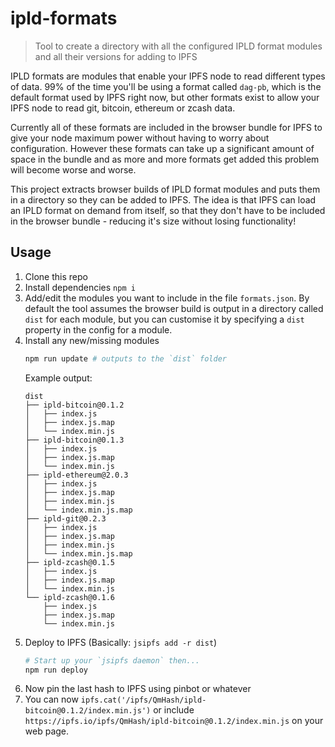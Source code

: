 # ipld-formats

> Tool to create a directory with all the configured IPLD format modules and all their versions for adding to IPFS

IPLD formats are modules that enable your IPFS node to read different types of data. 99% of the time you'll be using a format called `dag-pb`, which is the default format used by IPFS right now, but other formats exist to allow your IPFS node to read git, bitcoin, ethereum or zcash data.

Currently all of these formats are included in the browser bundle for IPFS to give your node maximum power without having to worry about configuration. However these formats can take up a significant amount of space in the bundle and as more and more formats get added this problem will become worse and worse.

This project extracts browser builds of IPLD format modules and puts them in a directory so they can be added to IPFS. The idea is that IPFS can load an IPLD format on demand from itself, so that they don't have to be included in the browser bundle - reducing it's size without losing functionality!

## Usage

1. Clone this repo
1. Install dependencies `npm i`
1. Add/edit the modules you want to include in the file `formats.json`. By default the tool assumes the browser build is output in a directory called `dist` for each module, but you can customise it by specifying a `dist` property in the config for a module.
1. Install any new/missing modules
    ```sh
    npm run update # outputs to the `dist` folder
    ```
    Example output:
    ```
    dist
    ├── ipld-bitcoin@0.1.2
    │   ├── index.js
    │   ├── index.js.map
    │   └── index.min.js
    ├── ipld-bitcoin@0.1.3
    │   ├── index.js
    │   ├── index.js.map
    │   └── index.min.js
    ├── ipld-ethereum@2.0.3
    │   ├── index.js
    │   ├── index.js.map
    │   ├── index.min.js
    │   └── index.min.js.map
    ├── ipld-git@0.2.3
    │   ├── index.js
    │   ├── index.js.map
    │   ├── index.min.js
    │   └── index.min.js.map
    ├── ipld-zcash@0.1.5
    │   ├── index.js
    │   ├── index.js.map
    │   └── index.min.js
    └── ipld-zcash@0.1.6
        ├── index.js
        ├── index.js.map
        └── index.min.js
    ```
1. Deploy to IPFS (Basically: `jsipfs add -r dist`)
    ```sh
    # Start up your `jsipfs daemon` then...
    npm run deploy
    ```
1. Now pin the last hash to IPFS using pinbot or whatever
1. You can now `ipfs.cat('/ipfs/QmHash/ipld-bitcoin@0.1.2/index.min.js')` or include `https://ipfs.io/ipfs/QmHash/ipld-bitcoin@0.1.2/index.min.js` on your web page.
